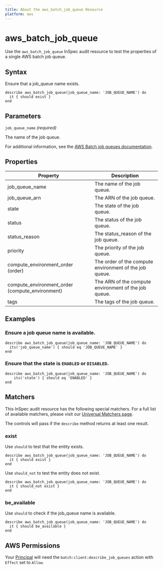 ```yaml
---
title: About the aws_batch_job_queue Resource
platform: aws
---
```


# aws\_batch\_job\_queue

Use the `aws_batch_job_queue` InSpec audit resource to test the properties of a single AWS batch job queue.

## Syntax

Ensure that a job_queue name exists.

    describe aws_batch_job_queue(job_queue_name: 'JOB_QUEUE_NAME') do
      it { should exist }
    end

## Parameters

`job_queue_name` _(required)_

The name of the job queue.

For additional information, see the [AWS Batch job queues documentation](https://docs.aws.amazon.com/AWSCloudFormation/latest/UserGuide/aws-resource-batch-jobqueue.html).

## Properties

| Property | Description|
| --- | --- |
| job_queue_name | The name of the job queue. |
| job_queue_arn | The ARN of the job queue. |
| state | The state of the job queue. |
| status | The status of the job queue. |
| status_reason | The status_reason of the job queue. |
| priority | The priority of the job queue. |
| compute_environment_order (order) | The order of the compute environment of the job queue. |
| compute_environment_order (compute_environment) | The ARN of the compute environment of the job queue. |
| tags | The tags of the job queue. |

## Examples

### Ensure a job queue name is available.

    describe aws_batch_job_queue(job_queue_name: 'JOB_QUEUE_NAME') do
      its('job_queue_name') { should eq 'JOB_QUEUE_NAME' }
    end

### Ensure that the state is `ENABLED` or `DISABLED`.

    describe aws_batch_job_queue(job_queue_name: 'JOB_QUEUE_NAME') do
        its('state') { should eq 'ENABLED' }
    end

## Matchers

This InSpec audit resource has the following special matchers. For a full list of available matchers, please visit our [Universal Matchers page](https://www.inspec.io/docs/reference/matchers/).

The controls will pass if the `describe` method returns at least one result.

### exist

Use `should` to test that the entity exists.

    describe aws_batch_job_queue(job_queue_name: 'JOB_QUEUE_NAME') do
      it { should exist }
    end

Use `should_not` to test the entity does not exist.

    describe aws_batch_job_queue(job_queue_name: 'JOB_QUEUE_NAME') do
      it { should_not exist }
    end

### be_available

Use `should` to check if the job_queue name is available.

    describe aws_batch_job_queue(job_queue_name: 'JOB_QUEUE_NAME') do
      it { should be_available }
    end

## AWS Permissions

Your [Principal](https://docs.aws.amazon.com/IAM/latest/UserGuide/intro-structure.html#intro-structure-principal) will need the `batch:client:describe_job_queues` action with `Effect` set to `Allow`.